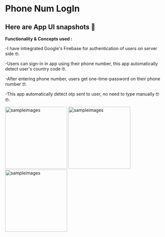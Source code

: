 # Phone Num LogIn

## Here are App UI snapshots 🤍


<b> Functionality & Concepts used : </b>

-I have intregrated Google's Firebase for authentication of users on server side 🤓.

-Users can sign-in in app using their phone number, this app automatically detect user's country code 🤓.

-After entering phone number, users get one-time-password on their phone number 🤓.

-This app automatically detect otp sent to user, no need to type manually 🤓🤓.


<img width="200" alt="sampleimages" src="https://raw.githubusercontent.com/ambasta-shalu/phone-num-login/master/App-Snapshot/snapshot1.jpeg"> <img width="200" 
alt="sampleimages" src="https://raw.githubusercontent.com/ambasta-shalu/phone-num-login/master/App-Snapshot/snapshot2.jpeg"> <img width="200" 
alt="sampleimages" src="https://raw.githubusercontent.com/ambasta-shalu/phone-num-login/master/App-Snapshot/snapshot3.jpeg">
